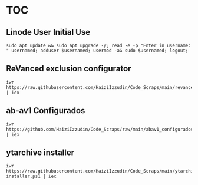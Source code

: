 # TOC

## Linode User Initial Use
```
sudo apt update && sudo apt upgrade -y; read -e -p "Enter in username: " usernamed; adduser $usernamed; usermod -aG sudo $usernamed; logout;
```

## ReVanced exclusion configurator
```
iwr https://raw.githubusercontent.com/HaiziIzzudin/Code_Scraps/main/revanced%20script.ps1 | iex
```

## ab-av1 Configurados
```
iwr https://github.com/HaiziIzzudin/Code_Scraps/raw/main/abav1_configurados.ps1 | iex
```

## ytarchive installer
```
iwr https://raw.githubusercontent.com/HaiziIzzudin/Code_Scraps/main/ytarchive-installer.ps1 | iex
```
